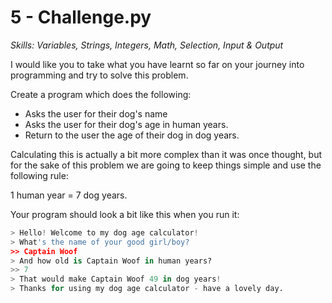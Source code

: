 # 5 - Challenge.py
*Skills: Variables, Strings, Integers, Math, Selection, Input & Output*

I would like you to take what you have learnt so far on your journey into programming and try to solve this problem.

Create a program which does the following:
- Asks the user for their dog's name
- Asks the user for their dog's age in human years. 
- Return to the user the age of their dog in dog years. 

Calculating this is actually a bit more complex than it was once thought, but for the sake of this problem we are going to keep things simple and use the following rule:

1 human year = 7 dog years. 

Your program should look a bit like this when you run it:

```Python
> Hello! Welcome to my dog age calculator!
> What's the name of your good girl/boy? 
>> Captain Woof
> And how old is Captain Woof in human years?
>> 7
> That would make Captain Woof 49 in dog years!
> Thanks for using my dog age calculator - have a lovely day. 
```

